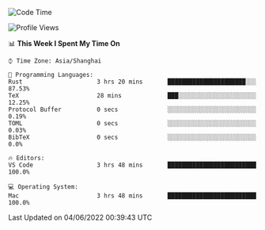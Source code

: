 <!--START_SECTION:waka-->
![Code Time](http://img.shields.io/badge/Code%20Time-1%2C362%20hrs%2037%20mins-blue)

![Profile Views](http://img.shields.io/badge/Profile%20Views-11-blue)

📊 **This Week I Spent My Time On** 

```text
⌚︎ Time Zone: Asia/Shanghai

💬 Programming Languages: 
Rust                     3 hrs 20 mins       ██████████████████████░░░   87.53% 
TeX                      28 mins             ███░░░░░░░░░░░░░░░░░░░░░░   12.25% 
Protocol Buffer          0 secs              ░░░░░░░░░░░░░░░░░░░░░░░░░   0.19% 
TOML                     0 secs              ░░░░░░░░░░░░░░░░░░░░░░░░░   0.03% 
BibTeX                   0 secs              ░░░░░░░░░░░░░░░░░░░░░░░░░   0.0%

🔥 Editors: 
VS Code                  3 hrs 48 mins       █████████████████████████   100.0%

💻 Operating System: 
Mac                      3 hrs 48 mins       █████████████████████████   100.0%

```


 Last Updated on 04/06/2022 00:39:43 UTC
<!--END_SECTION:waka-->
